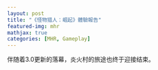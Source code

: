 ```yaml
---
layout: post
title: "《怪物猎人：崛起》體驗報告"
featured-img: mhr
mathjax: true
categories: [MHR, Gameplay]
---
```


伴随着3.0更新的落幕，炎火村的旅途也终于迎接结束。

<!--more-->
